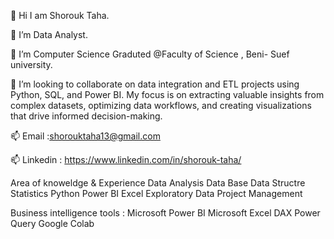 👋 Hi I am Shorouk Taha. 

👀 I’m Data Analyst.

🌱 I’m Computer Science Graduted @Faculty of Science , Beni- Suef university.

💞️ I’m looking to collaborate on data integration and ETL projects using Python, SQL, and Power BI. My focus is on extracting valuable insights from complex datasets, optimizing data workflows, and creating visualizations that drive informed decision-making.

📫 Email :shorouktaha13@gmail.com

📫 Linkedin : https://www.linkedin.com/in/shorouk-taha/

Area of knoweldge & Experience
  Data Analysis
  Data Base
  Data Structre
  Statistics
  Python
  Power BI
  Excel
  Exploratory Data
  Project Management
  
Business intelligence tools :
  Microsoft Power BI
  Microsoft Excel
  DAX
  Power Query
  Google Colab

 
